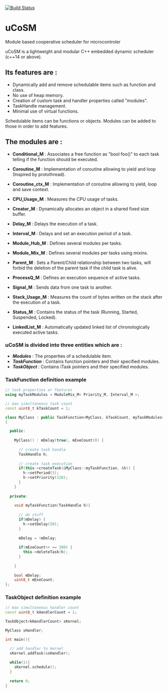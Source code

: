 [![Build Status](https://travis-ci.com/ThomasAUB/uCoSM.svg?branch=master)](https://travis-ci.com/ThomasAUB/uCoSM)

# uCoSM
Module based cooperative scheduler for microcontroler

  uCoSM is a lightweight and modular C++ embedded dynamic scheduler (c++14 or above). 
  
## Its features are :
  
 - Dynamically add and remove schedulable items such as function and class.
 - No use of heap memory.
 - Creation of custom task and handler properties called "modules".
 - TaskHandle management.
 - Minimal use of virtual functions.
   
  
  Schedulable items can be functions or objects. 
  Modules can be added to those in order to add features.
  
## The modules are :
      
 - **Conditional_M** : Associates a free function as "bool foo()" to each task telling if the function should be executed.
    
 - **Coroutine_M** : Implementation of coroutine allowing to yield and loop (Inspired by protothread).
    
 - **Coroutine_ctx_M** : Implementation of coroutine allowing to yield, loop and save context.
    
    
 - **CPU_Usage_M** : Measures the CPU usage of tasks.
    
    
 - **Creator_M**        : Dynamically allocates an object in a shared fixed size buffer.
    
    
 - **Delay_M**          : Delays the execution of a task.
    
    
 - **Interval_M**       : Delays and set an execution period of a task.
    
    
 - **Module_Hub_M**     : Defines several modules per tasks.
    
    
 - **Module_Mix_M**     : Defines several modules per tasks using mixins.
    
    
 - **Parent_M**         : Sets a Parent/Child relationship between two tasks, will forbid the deletion of the parent task if the child task is alive. 
                          
        
 - **ProcessQ_M**       : Defines an execution sequence of active tasks.
    
    
 - **Signal_M**         : Sends data from one task to another.
    
    
 - **Stack_Usage_M**      : Measures the count of bytes written on the stack after the execution of a task.
    
    
 - **Status_M**         : Contains the status of the task (Running, Started, Suspended, Locked).
            
            
 - **LinkedList_M**     : Automatically updated linked list of chronologically executed active tasks.
    
   
   
  

### uCoSM is divided into three entities which are :
  
 - ***Modules***     : The properties of a schedulable item.
 - ***TaskFunction*** : Contains function pointers and their specified modules.
 - ***TaskObject***      : Contains iTask pointers and their specified modules.
          
        
### TaskFunction definition example
```cpp
// task properties or features
using myTaskModules = ModuleMix_M< Priority_M, Interval_M >;

// max simultaneous task count
const uint8_t kTaskCount = 1;

class MyClass : public TaskFunction<MyClass, kTaskCount, myTaskModules>
{

  public:
  
    MyClass() : mDelay(true), mExeCount(0) {
      
      // create task handle
      TaskHandle h;
      
      // create task execution
      if(this->createTask(&MyClass::myTaskFunction, &h)) {
        h->setPeriod(5);
        h->setPriority(128);
      }
    }
  
  private:
  
    void myTaskFunction(TaskHandle h){
    
      // do stuff
      if(mDelay) {
        h->setDelay(50);
      }
      
      mDelay = !mDelay;
      
      if(mExeCount++ == 200) {
        this->deleteTask(h);
      }
      
    }
    
    bool mDelay;
    uint8_t mExeCount;
};
```
### TaskObject definition example
```cpp
// max simultaneous handler count
const uint8_t kHandlerCount = 1;

TaskObject<kHandlerCount> sKernel;

MyClass sHandler;

int main(){

  // add handler to kernel
  sKernel.addTask(&sHandler);
  
  while(1){
    sKernel.schedule();
  }
  
  return 0;
}
```
